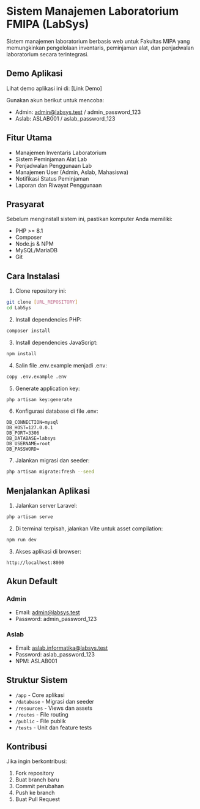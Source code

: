 # Sistem Manajemen Laboratorium FMIPA (LabSys)

Sistem manajemen laboratorium berbasis web untuk Fakultas MIPA yang memungkinkan pengelolaan inventaris, peminjaman alat, dan penjadwalan laboratorium secara terintegrasi.

## Demo Aplikasi

Lihat demo aplikasi ini di: [Link Demo]

Gunakan akun berikut untuk mencoba:
- Admin: admin@labsys.test / admin_password_123
- Aslab: ASLAB001 / aslab_password_123

## Fitur Utama

- Manajemen Inventaris Laboratorium
- Sistem Peminjaman Alat Lab
- Penjadwalan Penggunaan Lab
- Manajemen User (Admin, Aslab, Mahasiswa)
- Notifikasi Status Peminjaman
- Laporan dan Riwayat Penggunaan

## Prasyarat

Sebelum menginstall sistem ini, pastikan komputer Anda memiliki:

- PHP >= 8.1
- Composer
- Node.js & NPM
- MySQL/MariaDB
- Git

## Cara Instalasi

1. Clone repository ini:
```bash
git clone [URL_REPOSITORY]
cd LabSys
```

2. Install dependencies PHP:
```bash
composer install
```

3. Install dependencies JavaScript:
```bash
npm install
```

4. Salin file .env.example menjadi .env:
```bash
copy .env.example .env
```

5. Generate application key:
```bash
php artisan key:generate
```

6. Konfigurasi database di file .env:
```env
DB_CONNECTION=mysql
DB_HOST=127.0.0.1
DB_PORT=3306
DB_DATABASE=labsys
DB_USERNAME=root
DB_PASSWORD=
```

7. Jalankan migrasi dan seeder:
```bash
php artisan migrate:fresh --seed
```

## Menjalankan Aplikasi

1. Jalankan server Laravel:
```bash
php artisan serve
```

2. Di terminal terpisah, jalankan Vite untuk asset compilation:
```bash
npm run dev
```

3. Akses aplikasi di browser:
```
http://localhost:8000
```

## Akun Default

### Admin
- Email: admin@labsys.test
- Password: admin_password_123

### Aslab
- Email: aslab.informatika@labsys.test
- Password: aslab_password_123
- NPM: ASLAB001

## Struktur Sistem

- `/app` - Core aplikasi
- `/database` - Migrasi dan seeder
- `/resources` - Views dan assets
- `/routes` - File routing
- `/public` - File publik
- `/tests` - Unit dan feature tests

## Kontribusi

Jika ingin berkontribusi:
1. Fork repository
2. Buat branch baru
3. Commit perubahan
4. Push ke branch
5. Buat Pull Request

